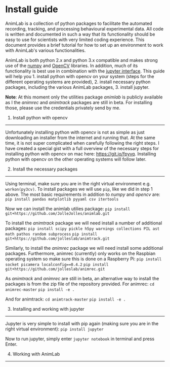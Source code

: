 # Install guide
AnimLab is a collection of python packages to facilitate the automated recording, tracking, and processing behavioural experimental data. All code is written and documented in such a way that its functionality should be easy to use for scientists with very limited coding experience. This document provides a brief tutorial for how to set up an environment to work with AnimLab's various functionalities.

AnimLab is both python 2.x and python 3.x compatible and makes strong use of the [numpy](http://www.numpy.org/) and [OpenCV](http://opencv.org/) libraries. In addition, much of its functionality is best use in combination with the [jupyter interface](https://jupyter.org). This guide will help you 1. install python with opencv on your system (steps for the different operating systems are provided), 2. install necessary python packages, including the various AnimLab packages, 3. install jupyter.

**Note**: At this moment only the utilities package *animlab* is publicly available as I the *animrec* and *animtrack* packages are still in beta. For installing those, please use the credentials privately send by me.

1. Install python with opencv
------------
Unfortunately installing python with opencv is not as simple as just downloading an installer from the internet and running that. At the same time, it is not super complicated when carefully following the right steps. I have created a special gist with a full overview of the necessary steps for installing python with opencv on mac here: https://git.io/fpyvq. Installing python with opencv on the other operating systems will follow later.

2. Install the necessary packages
------------
Using terminal, make sure you are in the right virtual environment e.g. `workon(py3cv)`. To install packages we will use `pip`, like we did in step 1 above. The most basic requirements in addition to *numpy* and *opencv* are:
`pip install pandas matplotlib pyyaml csv itertools`

Now we can install the animlab utilies package:
`pip install git+https://github.com/JolleJolles/animlab.git`

To install the *animtrack* package we will need install a number of additional packages:
`pip install scipy pickle h5py warnings collections PIL ast math pathos random subprocess`
`pip install git+https://github.com/jolleslab/animtrack.git`

Similarly, to install the *animrec* package we will need install some additional packages. Furthermore, animrec (currently) only works on the Raspbian operating system so make sure this is done on a Raspberry Pi:
`pip install socket picamera localconfig==0.4.2`
`pip install git+https://github.com/jolleslab/animrec.git`

As *animtrack* and *animrec* are still in beta, an alternative way to install the packages is from the zip file of the repository provided. For animrec:
`cd animrec-master`
`pip install -e .`

And for animtrack:
`cd animtrack-master`
`pip install -e .`

3. Installing and working with jupyter
------------
Jupyter is very simple to install with pip again (making sure you are in the right virtual environment):
`pip install jupyter`

Now to run jupyter, simply enter `jupyter notebook` in terminal and press Enter.

4. Working with AnimLab
------------
